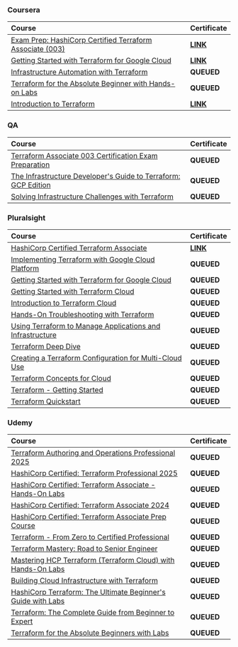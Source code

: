 ### Coursera

<div align="justify">

| Course | Certificate |
| :----- | :----- |
| [Exam Prep: HashiCorp Certified Terraform Associate (003)](https://www.coursera.org/learn/exam-prep-hashicorp-certified-terraform-associate-003) | [**LINK**](https://storage.googleapis.com/github-pdfs-358041/02-01-terraform/01-01-coursera/exam-prep-hashicorp-certified-terraform-associate-003.pdf) |
| [Getting Started with Terraform for Google Cloud](https://www.coursera.org/learn/getting-started-with-terraform-for-google-cloud) | [**LINK**](https://storage.googleapis.com/github-pdfs-358041/02-01-terraform/01-01-coursera/getting-started-with-terraform-for-google-cloud.pdf) |
| [Infrastructure Automation with Terraform](https://www.coursera.org/learn/infrastructure-automation-with-terraform) | **QUEUED** |
| [Terraform for the Absolute Beginner with Hands-on Labs](https://www.coursera.org/learn/terraform-for-the-absolute-beginner) | **QUEUED** |
| [Introduction to Terraform](https://www.coursera.org/learn/codio-terraform) | [**LINK**](https://storage.googleapis.com/github-pdfs-358041/02-01-terraform/01-01-coursera/introduction-to-terraform.pdf) |

</div>

### QA

<div align="justify">

| Course | Certificate |
| :----- | :----- |
| [Terraform Associate 003 Certification Exam Preparation](https://platform.qa.com/learning-paths/terraform-associate-certification-exam-preparation-1-2814/) | **QUEUED** |
| [The Infrastructure Developer's Guide to Terraform: GCP Edition](https://platform.qa.com/learning-paths/terraform-on-gcp-4773/) | **QUEUED** |
| [Solving Infrastructure Challenges with Terraform](https://platform.qa.com/learning-paths/solving-infrastructure-challenges-with-terraform-197/) | **QUEUED** |

</div>

### Pluralsight

<div align="justify">

| Course | Certificate |
| :----- | :----- |
| [HashiCorp Certified Terraform Associate](https://www.pluralsight.com/courses/hashicorp-certified-terraform-associate) | [**LINK**](https://storage.googleapis.com/github-pdfs-358041/02-01-terraform/03-01-pluralsight/hashicorp-certified-terraform-associate.pdf) |
| [Implementing Terraform with Google Cloud Platform](https://www.pluralsight.com/courses/terraform-google-cloud-platform-implementing) | **QUEUED** |
| [Getting Started with Terraform for Google Cloud](https://www.pluralsight.com/courses/getting-started-terraform-google-cloud) | **QUEUED** |
| [Getting Started with Terraform Cloud](https://www.pluralsight.com/courses/terraform-cloud-getting-started-2023) | **QUEUED** |
| [Introduction to Terraform Cloud](https://www.pluralsight.com/courses/introduction-to-terraform-cloud) | **QUEUED** |
| [Hands-On Troubleshooting with Terraform](https://www.pluralsight.com/courses/hands-on-troubleshooting-with-terraform) | **QUEUED** |
| [Using Terraform to Manage Applications and Infrastructure](https://www.pluralsight.com/courses/using-terraform-to-manage-applications-and-infrastructure) | **QUEUED** |
| [Terraform Deep Dive](https://www.pluralsight.com/courses/terraform-deep-dive-2023) | **QUEUED** |
| [Creating a Terraform Configuration for Multi-Cloud Use](https://www.pluralsight.com/courses/creating-a-terraform-configuration-for-multi-cloud-use) | **QUEUED** |
| [Terraform Concepts for Cloud](https://www.pluralsight.com/courses/terraform-concepts-for-cloud) | **QUEUED** |
| [Terraform - Getting Started](https://www.pluralsight.com/courses/terraform-getting-started-2023) | **QUEUED** |
| [Terraform Quickstart](https://www.pluralsight.com/courses/terraform-quickstart) | **QUEUED** |

</div>

### Udemy

<div align="justify">

| Course | Certificate |
| :----- | :----- |
| [Terraform Authoring and Operations Professional 2025](https://www.udemy.com/course/terraform-authoring-and-operations-professional/) | **QUEUED** |
| [HashiCorp Certified: Terraform Professional 2025](https://www.udemy.com/course/hashicorp-certified-terraform-professional/) | **QUEUED** |
| [HashiCorp Certified: Terraform Associate - Hands-On Labs](https://www.udemy.com/course/terraform-hands-on-labs/) | **QUEUED** |
| [HashiCorp Certified: Terraform Associate 2024](https://www.udemy.com/course/terraform-beginner-to-advanced/) | **QUEUED** |
| [HashiCorp Certified: Terraform Associate Prep Course](https://www.udemy.com/course/terraform-associate-prep-course/) | **QUEUED** |
| [Terraform - From Zero to Certified Professional](https://www.udemy.com/course/terraformcertified/) | **QUEUED** |
| [Terraform Mastery: Road to Senior Engineer](https://www.udemy.com/course/terraform-mastery-road-to-senior-engineer/) | **QUEUED** |
| [Mastering HCP Terraform (Terraform Cloud) with Hands-On Labs](https://www.udemy.com/course/terraform-cloud/) | **QUEUED** |
| [Building Cloud Infrastructure with Terraform](https://www.udemy.com/course/building-cloud-infrastructure-with-terraform/) | **QUEUED** |
| [HashiCorp Terraform: The Ultimate Beginner's Guide with Labs](https://www.udemy.com/course/terraform-for-beginners-with-labs/) | **QUEUED** |
| [Terraform: The Complete Guide from Beginner to Expert](https://www.udemy.com/course/mastering-terraform-beginner-to-expert/) | **QUEUED** |
| [Terraform for the Absolute Beginners with Labs](https://www.udemy.com/course/terraform-for-the-absolute-beginners/) | **QUEUED** |

</div>
